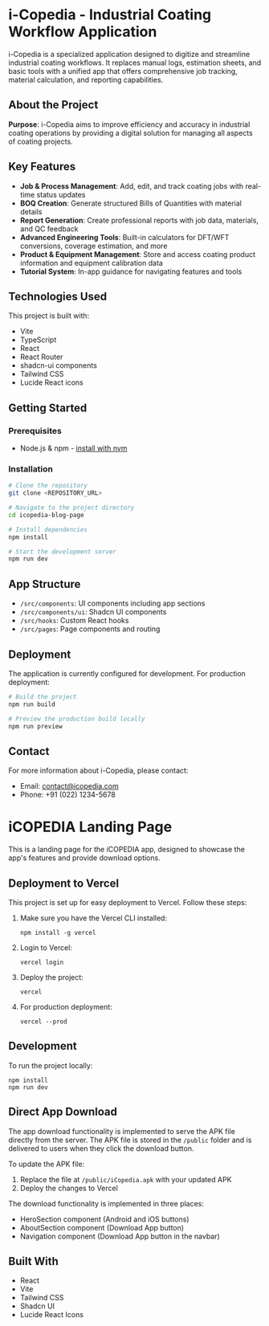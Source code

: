 # i-Copedia - Industrial Coating Workflow Application

i-Copedia is a specialized application designed to digitize and streamline industrial coating workflows. It replaces manual logs, estimation sheets, and basic tools with a unified app that offers comprehensive job tracking, material calculation, and reporting capabilities.

## About the Project

**Purpose**: i-Copedia aims to improve efficiency and accuracy in industrial coating operations by providing a digital solution for managing all aspects of coating projects.

## Key Features

- **Job & Process Management**: Add, edit, and track coating jobs with real-time status updates
- **BOQ Creation**: Generate structured Bills of Quantities with material details
- **Report Generation**: Create professional reports with job data, materials, and QC feedback
- **Advanced Engineering Tools**: Built-in calculators for DFT/WFT conversions, coverage estimation, and more
- **Product & Equipment Management**: Store and access coating product information and equipment calibration data
- **Tutorial System**: In-app guidance for navigating features and tools

## Technologies Used

This project is built with:

- Vite
- TypeScript
- React
- React Router
- shadcn-ui components
- Tailwind CSS
- Lucide React icons

## Getting Started

### Prerequisites

- Node.js & npm - [install with nvm](https://github.com/nvm-sh/nvm#installing-and-updating)

### Installation

```sh
# Clone the repository
git clone <REPOSITORY_URL>

# Navigate to the project directory
cd icopedia-blog-page

# Install dependencies
npm install

# Start the development server
npm run dev
```

## App Structure

- `/src/components`: UI components including app sections
- `/src/components/ui`: Shadcn UI components
- `/src/hooks`: Custom React hooks
- `/src/pages`: Page components and routing

## Deployment

The application is currently configured for development. For production deployment:

```sh
# Build the project
npm run build

# Preview the production build locally
npm run preview
```

## Contact

For more information about i-Copedia, please contact:
- Email: contact@icopedia.com
- Phone: +91 (022) 1234-5678

# iCOPEDIA Landing Page

This is a landing page for the iCOPEDIA app, designed to showcase the app's features and provide download options.

## Deployment to Vercel

This project is set up for easy deployment to Vercel. Follow these steps:

1. Make sure you have the Vercel CLI installed:
   ```
   npm install -g vercel
   ```

2. Login to Vercel:
   ```
   vercel login
   ```

3. Deploy the project:
   ```
   vercel
   ```

4. For production deployment:
   ```
   vercel --prod
   ```

## Development

To run the project locally:

```
npm install
npm run dev
```

## Direct App Download

The app download functionality is implemented to serve the APK file directly from the server. The APK file is stored in the `/public` folder and is delivered to users when they click the download button.

To update the APK file:

1. Replace the file at `/public/iCopedia.apk` with your updated APK
2. Deploy the changes to Vercel

The download functionality is implemented in three places:
- HeroSection component (Android and iOS buttons)
- AboutSection component (Download App button)
- Navigation component (Download App button in the navbar)

## Built With

- React
- Vite
- Tailwind CSS
- Shadcn UI
- Lucide React Icons
